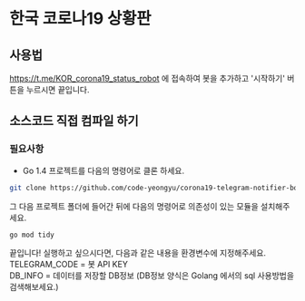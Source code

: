 # 한국 코로나19 상황판
## 사용법
<https://t.me/KOR_corona19_status_robot> 에 접속하여 봇을 추가하고 '시작하기' 버튼을 누르시면 끝입니다.  

## 소스코드 직접 컴파일 하기
### 필요사항
- Go 1.4
프로젝트를 다음의 명령어로 클론 하세요.
```bash
git clone https://github.com/code-yeongyu/corona19-telegram-notifier-bot
```

그 다음 프로젝트 폴더에 들어간 뒤에 다음의 명령어로 의존성이 있는 모듈을 설치해주세요.
```bash
go mod tidy
```

끝입니다! 실행하고 싶으시다면, 다음과 같은 내용을 환경변수에 지정해주세요.
TELEGRAM_CODE = 봇 API KEY  
DB_INFO = 데이터를 저장할 DB정보 (DB정보 양식은 Golang 에서의 sql 사용방법을 검색해보세요.)